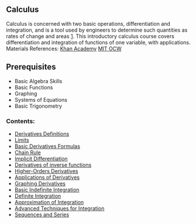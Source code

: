 ## Calculus
Calculus is concerned with two basic operations, differentiation and integration, and is a tool used by engineers to determine such quantities as rates of change and areas [1](https://www.sciencedirect.com/topics/mathematics/calculus).
This introductory calculus course covers differentiation and integration of functions of one variable, with applications.
Materials References:
[Khan Academy]([https://www.khanacademy.org/math/precalculus](https://www.khanacademy.org/math/ap-calculus-bc))
[MIT OCW](https://ocw.mit.edu/courses/18-01-single-variable-calculus-fall-2006/)

## Prerequisites
- Basic Algebra Skills
- Basic Functions
- Graphing
- Systems of Equations
- Basic Trigonometry

### Contents:
- [Derivatives Definitions](about:blank)
- [Limits](about:blank)
- [Basic Derivatives Formulas](about:blank)
- [Chain Rule](about:blank)
- [Implicit Differentiation](about:blank)
- [Derivatives of inverse functions](about:blank)
- [Higher-Orders Derivatives](about:blank)
- [Applications of Derivatives](about:blank)
- [Graphing Derivatives](about:blank)
- [Basic Indefinite Integration](about:blank)
- [Definite Integration](about:blank)
- [Approximation of Integration](about:blank)
- [Advanced Techniques for Integration](about:blank)
- [Sequences and Series](about:blank)
